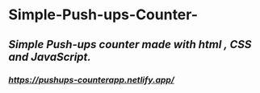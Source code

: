 # Simple-Push-ups-Counter-
## _Simple Push-ups counter made with html , CSS and JavaScript._
### _https://pushups-counterapp.netlify.app/_
